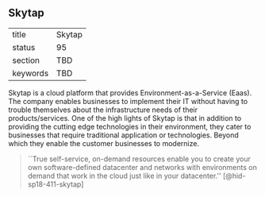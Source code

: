 ## Skytap


|          |        |
| -------- | ------ |
| title    | Skytap |
| status   | 95     |
| section  | TBD    |
| keywords | TBD    |




Skytap is a cloud platform that provides Environment-as-a-Service
(Eaas). The company enables businesses to implement their IT without
having to trouble themselves about the infrastructure needs of their
products/services. One of the high lights of Skytap is that in addition
to providing the cutting edge technologies in their environment, they
cater to businesses that require traditional application or
technologies. Beyond which they enable the customer businesses to
modernize.

> ``True self-service, on-demand resources enable you to create your
> own software-defined datacenter and networks with environments on
> demand that work in the cloud just like in your
> datacenter.'' [@hid-sp18-411-skytap]
